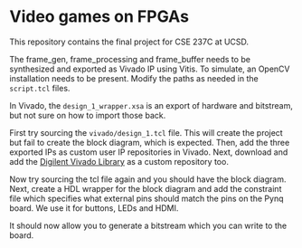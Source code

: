 # Video games on FPGAs

This repository contains the final project for CSE 237C at UCSD.

The frame_gen, frame_processing and frame_buffer needs to be synthesized and exported as Vivado IP using Vitis. To simulate, an OpenCV installation needs to be present. Modify the paths as needed in the `script.tcl` files.

In Vivado, the `design_1_wrapper.xsa` is an export of hardware and bitstream, but not sure on how to import those back.

First try sourcing the `vivado/design_1.tcl` file. This will create the project but fail to create the block diagram, which is expected. Then, add the three exported IPs as custom user IP repositories in Vivado. Next, download and add the [Digilent Vivado Library](https://github.com/Digilent/vivado-library) as a custom repository too.

Now try sourcing the tcl file again and you should have the block diagram. Next, create a HDL wrapper for the block diagram and add the constraint file which specifies what external pins should match the pins on the Pynq board. We use it for buttons, LEDs and HDMI.

It should now allow you to generate a bitstream which you can write to the board.
